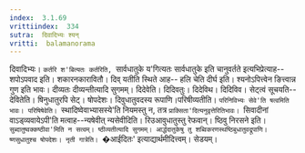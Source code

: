 ```yaml
---
index:  3.1.69
vrittiindex:  334
sutra:  दिवादिभ्यः श्यन्
vritti:  balamanorama 
---
```


दिवादिभ्यः। `कर्तरि श'बित्यतः कर्तरिति, `सार्वधातुके य'गित्यतः सार्वधातुके इति चानुवर्तते इत्यभिप्रेत्याह-- शपोऽपवाद इति। शकारनकारावितौ। दिव् यतीति स्थिते आह-- हलि चेति दीर्घ इति। श्यनोऽपित्त्वेन ङित्त्वान्न गुण इति भावः। दीव्यतः दीव्यन्तीत्यादि सुगमम्। दिदेवेति। दिदिवतुः। दिदेविथ। दिदिविव। सेट्त्वं सूचयति--देवितेति। षिनुधातुरपि सेट्। षोपदेशः। दिवुधातुवदस्य रूपाणि।परिषीव्यतीति। `परिनिविभ्यः सेवे'ति षत्वमिति भावः। परिषिषेवेति। `स्थादिष्वेवाभ्यासस्ये'ति नियमस्तु न, तत्र `प्राक्सिता'दित्यनुवृत्तेरितिभावः। `सिवादीनां वाऽड्व्यवायेऽपी'ति मत्वाह--न्यषेवीत् न्यसेवीदिति। रिउआवुधातुस्तु रेफवान्। ष्ठिवु निरसने इति। `सुब्दातुष्वक्कष्ठीवा'मिति न सत्वम्। ष्ठीव्यतीत्यादि सुगमम्। आर्द्धदातुकेषु तु शब्विकरणस्थष्ठिबुधातुवद्रूपाणि। ष्णसुधातुश्च षोपदेशः। नृती गात्रेति। `�आईदितः' इत्याद्यार्थमीदित्त्वम्। सेडयम्।

